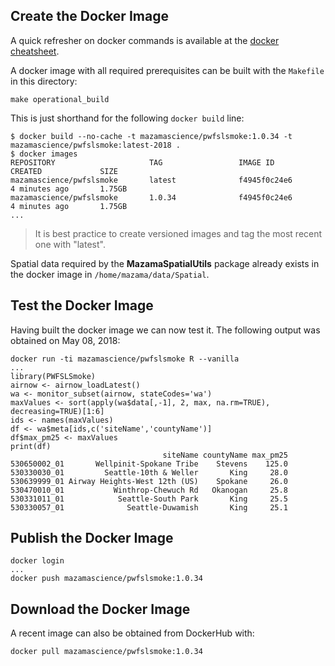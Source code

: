 ## Create the Docker Image ##

A quick refresher on docker commands is available at the [docker cheatsheet](https://github.com/wsargent/docker-cheat-sheet).

A docker image with all required prerequisites can be built with the `Makefile` in this directory:

```
make operational_build
```

This is just shorthand for the following `docker build` line:

```
$ docker build --no-cache -t mazamascience/pwfslsmoke:1.0.34 -t mazamascience/pwfslsmoke:latest-2018 .
$ docker images
REPOSITORY                     TAG                 IMAGE ID            CREATED             SIZE
mazamascience/pwfslsmoke       latest              f4945f0c24e6        4 minutes ago       1.75GB
mazamascience/pwfslsmoke       1.0.34              f4945f0c24e6        4 minutes ago       1.75GB
...
```

> It is best practice to create versioned images and tag the most recent one with "latest".

Spatial data required by the **MazamaSpatialUtils** package already exists in the docker image in `/home/mazama/data/Spatial`.


## Test the Docker Image ##

Having built the docker image we can now test it. The following output was obtained on May 08, 2018:

```
docker run -ti mazamascience/pwfslsmoke R --vanilla
...
library(PWFSLSmoke)
airnow <- airnow_loadLatest()
wa <- monitor_subset(airnow, stateCodes='wa')
maxValues <- sort(apply(wa$data[,-1], 2, max, na.rm=TRUE), decreasing=TRUE)[1:6]
ids <- names(maxValues)
df <- wa$meta[ids,c('siteName','countyName')]
df$max_pm25 <- maxValues
print(df)
                                  siteName countyName max_pm25
530650002_01       Wellpinit-Spokane Tribe    Stevens    125.0
530330030_01         Seattle-10th & Weller       King     28.0
530639999_01 Airway Heights-West 12th (US)    Spokane     26.0
530470010_01           Winthrop-Chewuch Rd   Okanogan     25.8
530331011_01            Seattle-South Park       King     25.5
530330057_01              Seattle-Duwamish       King     25.1
```


## Publish the Docker Image ##

```
docker login
...
docker push mazamascience/pwfslsmoke:1.0.34
```


## Download the Docker Image ##

A recent image can also be obtained from DockerHub with:

```
docker pull mazamascience/pwfslsmoke:1.0.34
```

